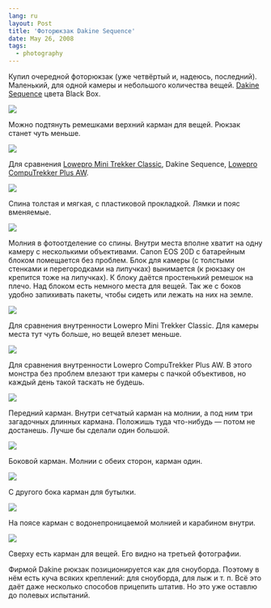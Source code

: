```yaml
---
lang: ru
layout: Post
title: 'Фоторюкзак Dakine Sequence'
date: May 26, 2008
tags:
  - photography
---
```


Купил очередной фоторюкзак (уже четвёртый и, надеюсь, последний). Маленький, для одной камеры и небольшого количества вещей. [Dakine Sequence](http://dakine.com/snowboard/packs/photo/sequence/) цвета Black Box.

![](http://wow.sapegin.me/2l313C0I1e1x/sapegin-artem-20d-2008-05-25-503-0341.jpg)

<!--more-->

Можно подтянуть ремешками верхний карман для вещей. Рюкзак станет чуть меньше.

![](http://wow.sapegin.me/123h2w0g1l0z/sapegin-artem-20d-2008-05-25-503-0340.jpg)

Для сравнения [Lowepro Mini Trekker Classic](http://products.lowepro.com/product/Mini-Trekker-Classic,1966,14.htm), Dakine Sequence, [Lowepro CompuTrekker Plus AW](http://products.lowepro.com/product/CompuTrekker-Plus-AW,1925,16.htm).

![](http://wow.sapegin.me/2j013w2e0V0Q/sapegin-artem-20d-2008-05-25-503-0323.jpg)

Спина толстая и мягкая, с пластиковой прокладкой. Лямки и пояс вменяемые.

![](http://wow.sapegin.me/2w0b0h2h1L2J/sapegin-artem-20d-2008-05-25-503-0343.jpg)

Молния в фотоотделение со спины. Внутри места вполне хватит на одну камеру с несколькими объективами. Canon EOS 20D с батарейным блоком помещается без проблем. Блок для камеры (с толстыми стенками и перегородками на липучках) вынимается (к рюкзаку он крепится тоже на липучках). К блоку даётся простенький ремешок на плечо. Над блоком есть немного места для вещей. Так же с боков удобно запихивать пакеты, чтобы сидеть или лежать на них на земле.

![](http://wow.sapegin.me/1d3M3h0f1p2K/sapegin-artem-20d-2008-05-25-503-0329.jpg)

Для сравнения внутренности Lowepro Mini Trekker Classic. Для камеры места тут чуть больше, но вещей влезет меньше.

![](http://wow.sapegin.me/270k1442450o/sapegin-artem-20d-2008-05-25-503-0326.jpg)

Для сравнения внутренности Lowepro CompuTrekker Plus AW. В этого монстра без проблем влезают три камеры с пачкой объективов, но каждый день такой таскать не будешь.

![](http://wow.sapegin.me/170m1M3x1v29/sapegin-artem-20d-2008-05-25-503-0328.jpg)

Передний карман. Внутри сетчатый карман на молнии, а под ним три загадочных длинных кармана. Положишь туда что-нибудь — потом не достанешь. Лучше бы сделали один большой.

![](http://wow.sapegin.me/2N1d19432C3n/sapegin-artem-20d-2008-05-25-503-0330.jpg)

Боковой карман. Молнии с обеих сторон, карман один.

![](http://wow.sapegin.me/1X0c392u3a0l/sapegin-artem-20d-2008-05-25-503-0337.jpg)

С другого бока карман для бутылки.

![](http://wow.sapegin.me/0s0d1O033R1g/sapegin-artem-20d-2008-05-25-503-0333.jpg)

На поясе карман с водонепроницаемой молнией и карабином внутри.

![](http://wow.sapegin.me/2k173Q0a443i/sapegin-artem-20d-2008-05-25-503-0335.jpg)

Сверху есть карман для вещей. Его видно на третьей фотографии.

Фирмой Dakine рюкзак позиционируется как для сноуборда. Поэтому в нём есть куча всяких креплений: для сноуборда, для лыж и т. п. Всё это даёт даже несколько способов прицепить штатив. Но это уже оставлю до полевых испытаний.
